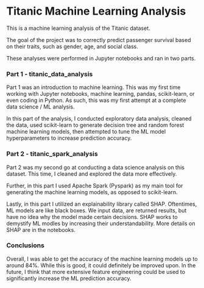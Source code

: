 # Titanic Machine Learning Analysis
This is a machine learning analysis of the Titanic dataset.

The goal of the project was to correctly predict passenger survival based on their traits, such as gender, age, and social class.

These analyses were performed in Jupyter notebooks and ran in two parts.

### Part 1 - titanic_data_analysis
Part 1 was an introduction to machine learning. This was my first time working with Jupyter notebooks, machine learning, pandas, scikit-learn, or even coding in Python.
As such, this was my first attempt at a complete data science / ML analysis.

In this part of the analysis, I conducted exploratory data analysis, cleaned the data, used scikit-learn to generate decision tree and random forest machine learning models, then attempted to tune the ML model hyperparameters to increase prediction accuracy.

### Part 2 - titanic_spark_analysis
Part 2 was my second go at conducting a data science analysis on this dataset. This time, I cleaned and explored the data more effectively.

Further, in this part I used Apache Spark (Pyspark) as my main tool for generating the machine learning models, as opposed to scikit-learn.

Lastly, in this part I utilized an explainability library called SHAP. Oftentimes, ML models are like black boxes. We input data, are returned results, but have no idea why the model made certain decisions. SHAP works to demystify ML modles by increasing their understandability. More details on SHAP are in the notebooks.

### Conclusions
Overall, I was able to get the accuracy of the machine learning models up to around 84%. While this is good, it could definitely be improved upon. In the future, I think that more extensive feature engineering could be used to significantly increase the ML prediction accuracy.

